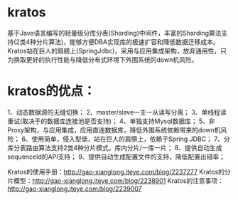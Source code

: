 # kratos
基于Java语言编写的轻量级分库分表(Sharding)中间件，丰富的Sharding算法支持(2类4种分片算法)，能够方便DBA实现库的极速扩容和降低数据迁移成本。Kratos站在巨人的肩膀上(SpringJdbc)，采用与应用集成架构，放弃通用性，只为换取更好的执行性能与降低分布式环境下外围系统的down机风险。

# kratos的优点：
1、动态数据源的无缝切换；
2、master/slave一主一从读写分离；
3、单线程读重试(取决于的数据库连接池是否支持)；
4、单独支持Mysql数据库；
5、非Proxy架构，与应用集成，应用直连数据库，降低外围系统依赖带来的down机风险；
6、使用简单，侵入型低，站在巨人的肩膀上，依赖于Spring JDBC；
7、分库分表路由算法支持2类4种分片模式，库内分片/一库一片；
8、提供自动生成sequenceId的API支持；
9、提供自动生成配置文件的支持，降低配置出错率；

Kratos的使用手册：http://gao-xianglong.iteye.com/blog/2237277
Kratos的分片模型：http://gao-xianglong.iteye.com/blog/2238901
Kratos的注意事项：http://gao-xianglong.iteye.com/blog/2239007
